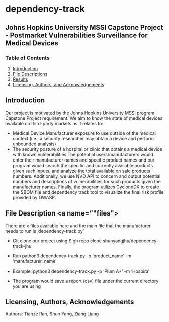 # dependency-track
## Johns Hopkins University MSSI Capstone Project - Postmarket Vulnerabilities Surveillance for Medical Devices

### Table of Contents

1. [Introduction](#introduction)
2. [File Descriptions](#files)
3. [Results](#results)
4. [Licensing, Authors, and Acknowledgements](#licensing)

## Introduction <a name="introduction"></a>
Our project is motivated by the Johns Hopkins University MSSI program Capstone Project requirement. We aim to know the state of medical devices available on third-party markets as it relates to:
- Medical Device Manufacturer exposure to use outside of the medical context (i.e., a security researcher may obtain a device and perform unbounded analysis)
- The security posture of a hospital or clinic that obtains a medical device with known vulnerabilities
The potential users/manufacturers would enter their manufacturer names and specific product names and our program would search the specific and currently available products given such inputs, and analyze the total available on sale products numbers. Additionally, we use NVD API to concern and output potential numbers and descriptions of vulnerabilities for such products given the manufacturer names. Finally, the program utilizes CyclondDX to create the SBOM file and dependency track tool to visualize the final risk profile provided by OWASP.

## File Description <a name=”"files"></a>
There are x files available here and the main file that the manufacturer needs to run is ‘dependency-track.py’
- Git clone our project using $ gh repo clone shunyangjhu/dependency-track-jhu

- Run python3 dependency-track.py -p ‘product_name’ -m ‘manufacturer_name’
- Example: python3 dependency-track.py -p ‘Plum A+’ -m ‘Hospira’
- The program would save a report (csv) file under the current directory you are using

## Licensing, Authors, Acknowledgements<a name="licensing"></a>

Authors: Tianze Ran, Shun Yang, Ziang Liang
